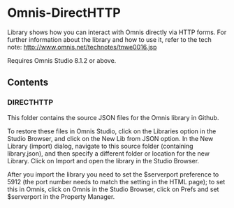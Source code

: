 # Omnis-DirectHTTP
Library shows how you can interact with Omnis directly via HTTP forms. For further information about the library and how to use it, refer to the tech note: http://www.omnis.net/technotes/tnwe0016.jsp

Requires Omnis Studio 8.1.2 or above.

## Contents
### DIRECTHTTP
This folder contains the source JSON files for the Omnis library in Github. 

To restore these files in Omnis Studio, click on the Libraries option in the Studio Browser, and click on the New Lib from JSON option. In the New Library (import) dialog, navigate to this source folder (containing library.json), and then specify a different folder or location for the new Library. Click on Import and open the library in the Studio Browser. 

After you import the library you need to set the $serverport preference to 5912 (the port number needs to match the setting in the HTML page); to set this in Omnis, click on Omnis in the Studio Browser, click on Prefs and set $serverport in the Property Manager.
